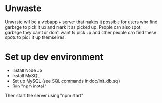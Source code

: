 Unwaste
=======

Unwaste will be a webapp + server that makes it possible for users who find garbage
to pick it up and mark it as picked up. People can also spot garbage they can't
or don't want to pick up and other people can find these spots to pick it up
themselves.

Set up dev environment
======================

- Install Node JS
- Install MySQL
- Set up MySQL (see SQL commands in doc/init_db.sql)
- Run "npm install"

Then start the server using "npm start"

